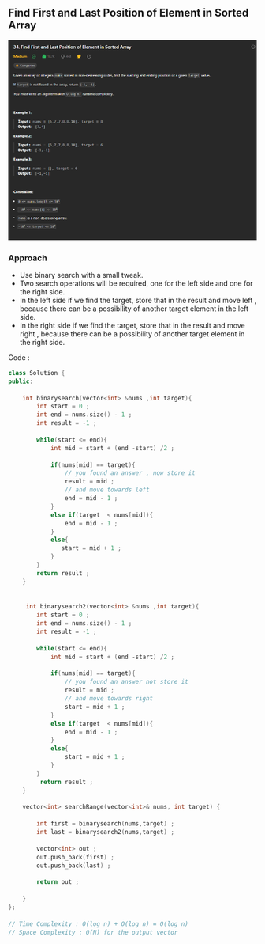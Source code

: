 ## Find First and Last Position of Element in Sorted Array
![Alt text](image.png)

### Approach

*  Use binary search with a small tweak.
*  Two search operations will be required, one for the left side and one for the right side.
*  In the left side if we find the target, store that in the result and move left , because there can be a possibility of another target element in the left side.
*  In the right side if we find the target, store that in the result and move right , because there can be a possibility of another target element in the right side.


Code : 

```cpp
class Solution {
public:
    
    int binarysearch(vector<int> &nums ,int target){
        int start = 0 ;
        int end = nums.size() - 1 ;
        int result = -1 ;
        
        while(start <= end){
            int mid = start + (end -start) /2 ;
            
            if(nums[mid] == target){
                // you found an answer , now store it
                result = mid ;
                // and move towards left
                end = mid - 1 ;
            }
            else if(target  < nums[mid]){
                end = mid - 1 ;
            }
            else{
               start = mid + 1 ; 
            }
        }
        return result ;
    } 
    
    
     int binarysearch2(vector<int> &nums ,int target){
        int start = 0 ;
        int end = nums.size() - 1 ;
        int result = -1 ;
        
        while(start <= end){
            int mid = start + (end -start) /2 ;
            
            if(nums[mid] == target){
                // you found an answer not store it
                result = mid ;
                // and move towards right
                start = mid + 1 ;
            }
            else if(target  < nums[mid]){
                end = mid - 1 ;
            }
            else{
                start = mid + 1 ; 
            }
        }
         return result ;
    } 
    
    vector<int> searchRange(vector<int>& nums, int target) {
        
        int first = binarysearch(nums,target) ;
        int last = binarysearch2(nums,target) ;
        
        vector<int> out ;
        out.push_back(first) ;
        out.push_back(last) ;
        
        return out ;
         
    }
};

// Time Complexity : O(log n) + O(log n) = O(log n)
// Space Complexity : O(N) for the output vector  

```